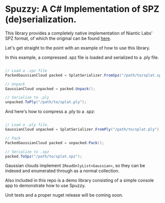 # Spuzzy: A C# Implementation of SPZ (de)serialization.

This library provides a completely native implementation of Niantic Labs' SPZ format, of which the original can be found [here](https://github.com/nianticlabs/spz).


Let's get straight to the point with an example of how to use this library.

In this example, a compressed .spz file is loaded and serialized to a .ply file.
```csharp

// Load a .spz file
PackedGaussianCloud packed = SplatSerializer.FromSpz("/path/to/splat.spz");

// Unpack
GaussianCloud unpacked = packed.Unpack();

// Serialize to .ply
unpacked.ToPly("/path/to/splat.ply");
```

And here's how to compress a .ply to a .spz:
```csharp

// Load a .ply file.
GaussianCloud unpacked = SplatSerializer.FromPly("/path/to/splat.ply");

// Pack
PackedGaussianCloud packed = unpacked.Pack();

// Serialize to .spz
packed.ToSpz("/path/to/splat.spz");

```

Gaussian clouds implement `IReadOnlyList<Gaussian>`, so they can be indexed and enumerated through as a normal collection.


Also included in this repo is a demo library consisting of a simple console app to demonstrate how to use Spuzzy.


Unit tests and a proper nuget release will be coming soon.